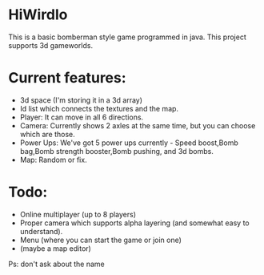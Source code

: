 # HiWirdlo
This is a basic bomberman style game programmed in java.
This project supports 3d gameworlds.

# Current features:
 - 3d space (I'm storing it in a 3d array)
 - Id list which connects the textures and the map.
 - Player: It can move in all 6 directions.
 - Camera: Currently shows 2 axles at the same time, but you can choose which are those.
 - Power Ups: We've got 5 power ups currently - Speed boost,Bomb bag,Bomb strength booster,Bomb pushing, and 3d bombs.
 - Map: Random or fix.

# Todo:
 - Online multiplayer (up to 8 players)
 - Proper camera which supports alpha layering (and somewhat easy to understand).
 - Menu (where you can start the game or join one)
 - (maybe a map editor)

Ps: don't ask about the name

